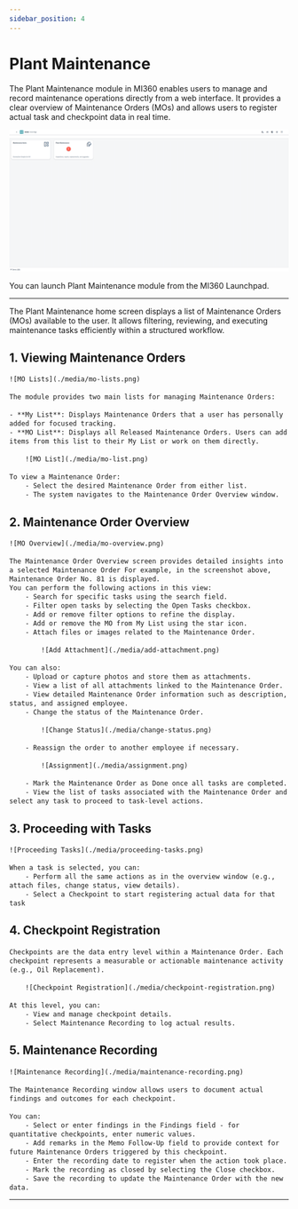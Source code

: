 ```yaml
---
sidebar_position: 4
---
```


# Plant Maintenance

The Plant Maintenance module in MI360 enables users to manage and record maintenance operations directly from a web interface. It provides a clear overview of Maintenance Orders (MOs) and allows users to register actual task and checkpoint data in real time.

![Plant Maintenance](./media/plant-maintenance.png)

You can launch Plant Maintenance module from the MI360 Launchpad.

---

The Plant Maintenance home screen displays a list of Maintenance Orders (MOs) available to the user. It allows filtering, reviewing, and executing maintenance tasks efficiently within a structured workflow.

## 1. Viewing Maintenance Orders

    ![MO Lists](./media/mo-lists.png)

    The module provides two main lists for managing Maintenance Orders:

    - **My List**: Displays Maintenance Orders that a user has personally added for focused tracking.
    - **MO List**: Displays all Released Maintenance Orders. Users can add items from this list to their My List or work on them directly.

        ![MO List](./media/mo-list.png)

    To view a Maintenance Order:
        - Select the desired Maintenance Order from either list.
        - The system navigates to the Maintenance Order Overview window.

## 2. Maintenance Order Overview

    ![MO Overview](./media/mo-overview.png)

    The Maintenance Order Overview screen provides detailed insights into a selected Maintenance Order For example, in the screenshot above, Maintenance Order No. 81 is displayed.
    You can perform the following actions in this view:
        - Search for specific tasks using the search field.
        - Filter open tasks by selecting the Open Tasks checkbox.
        - Add or remove filter options to refine the display.
        - Add or remove the MO from My List using the star icon.
        - Attach files or images related to the Maintenance Order.

            ![Add Attachment](./media/add-attachment.png)

    You can also:
        - Upload or capture photos and store them as attachments.
        - View a list of all attachments linked to the Maintenance Order.
        - View detailed Maintenance Order information such as description, status, and assigned employee.
        - Change the status of the Maintenance Order.

            ![Change Status](./media/change-status.png)

        - Reassign the order to another employee if necessary.

            ![Assignment](./media/assignment.png)

        - Mark the Maintenance Order as Done once all tasks are completed.
        - View the list of tasks associated with the Maintenance Order and select any task to proceed to task-level actions.

## 3. Proceeding with Tasks

    ![Proceeding Tasks](./media/proceeding-tasks.png)

    When a task is selected, you can:
        - Perform all the same actions as in the overview window (e.g., attach files, change status, view details).
        - Select a Checkpoint to start registering actual data for that task

## 4. Checkpoint Registration

    Checkpoints are the data entry level within a Maintenance Order. Each checkpoint represents a measurable or actionable maintenance activity (e.g., Oil Replacement).

        ![Checkpoint Registration](./media/checkpoint-registration.png)

    At this level, you can:
        - View and manage checkpoint details.
        - Select Maintenance Recording to log actual results.

## 5. Maintenance Recording

    ![Maintenance Recording](./media/maintenance-recording.png)

    The Maintenance Recording window allows users to document actual findings and outcomes for each checkpoint.

    You can:
        - Select or enter findings in the Findings field - for quantitative checkpoints, enter numeric values.
        - Add remarks in the Memo Follow-Up field to provide context for future Maintenance Orders triggered by this checkpoint.
        - Enter the recording date to register when the action took place.
        - Mark the recording as closed by selecting the Close checkbox.
        - Save the recording to update the Maintenance Order with the new data.

---

